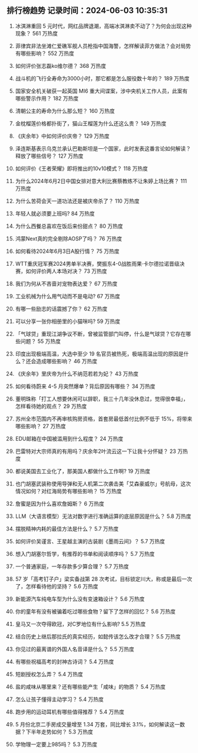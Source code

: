 
## 排行榜趋势 记录时间：2024-06-03 10:35:31
  
  1. 冰淇淋重回 5 元时代，网红品牌退潮，高端冰淇淋卖不动了？为何会出现这种现象？ 561 万热度
    
  2. 菲律宾非法坐滩仁爱礁军舰人员枪指中国海警，怎样解读菲方做法？会对局势有哪些影响？ 552 万热度
    
  3. 如何评价张志磊ko维尔德？ 368 万热度
    
  4. 战斗机的飞行全寿命为3000小时，那它都是怎么服役数十年的？ 189 万热度
    
  5. 国家安全机关破获一起英国 MI6 重大间谍案，涉中央机关工作人员，此案有哪些警示作用？ 182 万热度
    
  6. 清朝公主的寿命为什么那么短？ 160 万热度
    
  7. 金枕榴莲价格都扑街了，猫山王榴莲为什么还这么贵？ 149 万热度
    
  8. 《庆余年》中如何评价庆帝？ 129 万热度
    
  9. 泽连斯基表示乌克兰承认巴勒斯坦是一个国家，此时发表这番言论如何解读？释放了哪些信号？ 127 万热度
    
  10. 如何评价《王者荣耀》即将推出的10v10模式？ 118 万热度
    
  11. 为什么2024年6月2日中国女排对意大利比赛蔡教练不让朱婷上场比赛？ 111 万热度
    
  12. 为什么苦荷会天一道功法还是被庆帝杀了？ 110 万热度
    
  13. 年轻人就必须要上班吗? 84 万热度
    
  14. 为什么西餐总喜欢在饭后来份甜点？ 80 万热度
    
  15. 鸿蒙Next真的完全剔除AOSP了吗？ 76 万热度
    
  16. 如何看待2024年6月3日A股行情？ 75 万热度
    
  17. WTT重庆冠军赛2024男单半决赛，樊振东4-0战胜雨果·卡尔德拉诺晋级决赛，如何评价两人本场对决？ 73 万热度
    
  18. 我们为何从不吝啬对宠物表达爱？ 67 万热度
    
  19. 工业机械为什么用气动而不是电动? 67 万热度
    
  20. 有哪一些励志的话震撼了你？ 62 万热度
    
  21. 可以分享一张你相册里的小猫咪吗? 59 万热度
    
  22. 「气球贷」重现江湖争议不断，曾被监管部门叫停，什么是气球贷？它存在哪些问题？ 55 万热度
    
  23. 印度出现极端高温，大选中至少 19 名官员被热死，极端高温出现的原因是什么？还会造成哪些影响？ 46 万热度
    
  24. 《庆余年》里庆帝为什么不纳范若若为妃？ 43 万热度
    
  25. 如何看待蔚来 4-5 月突然爆单？背后原因有哪些？ 34 万热度
    
  26. 董明珠称「打工人想要休闲可以辞职，我三十几年没休息过，觉得很幸福」，怎样看待她的观点？ 29 万热度
    
  27. 苏州全市范围内不再审核购房资格，首套房最低首付比例不低于 15%，将带来哪些影响？ 27 万热度
    
  28. EDU邮箱在中国被滥用到什么程度？ 24 万热度
    
  29. 巴雷特对大宗师真的有用吗？庆余年2叶流云这一下让我十分怀疑？ 23 万热度
    
  30. 都说美国去工业化了，那美国人都做什么工作啊? 19 万热度
    
  31. 也门胡塞武装称使用导弹和无人机第二次袭击美「艾森豪威尔」号航母，这次情况如何？对红海局势有哪些影响？ 15 万热度
    
  32. 詹蜜是因为什么喜欢詹姆斯？ 6 万热度
    
  33. LLM（大语言模型）无法对数字进行准确运算的底层原因是什么？ 5.8 万热度
    
  34. 摆脱精神内耗的最佳方法是什么？ 5.7 万热度
    
  35. 如何评价吴谨言、王星越主演的古装剧《墨雨云间》？ 5.7 万热度
    
  36. 想入门胡塞尔哲学，有推荐的书单和阅读顺序吗？ 5.7 万热度
    
  37. 一个普通家庭，一年存款多少算合理？ 5.7 万热度
    
  38. 57 岁「高考钉子户」梁实备战第 28 次考试，目标锁定川大，称或是最后一次了，怎样看待他的坚持？ 5.6 万热度
    
  39. 新能源汽车纯电车型为什么没有变速箱设计？ 5.6 万热度
    
  40. 你的童年有没有被骗着吃过哪些食物？留下了怎样的回忆？ 5.6 万热度
    
  41. 皇马又一次夺得欧冠，对C罗地位有什么影响? 5.5 万热度
    
  42. 结合历史上继后那拉氏的真实经历，如懿传该怎么改才合理？ 5.5 万热度
    
  43. 你见过的最离谱的外国人名音译是什么？ 5.5 万热度
    
  44. 有哪些祝福高考的封神古诗词？ 5.4 万热度
    
  45. 短剧授权怎么弄？ 5.4 万热度
    
  46. 盐的咸味从哪里来？还有哪些能产生「咸味」的物质？ 5.4 万热度
    
  47. 怎么让孩子懂得主动学习？ 5.4 万热度
    
  48. 跑步用的运动耳机有哪些值得推荐？ 5.4 万热度
    
  49. 5 月份北京二手房成交量增至 1.34 万套，同比增长 3.1%，如何解读这一数据？下半年走势如何？ 5.3 万热度
    
  50. 学物理一定要上985吗？ 5.3 万热度
    